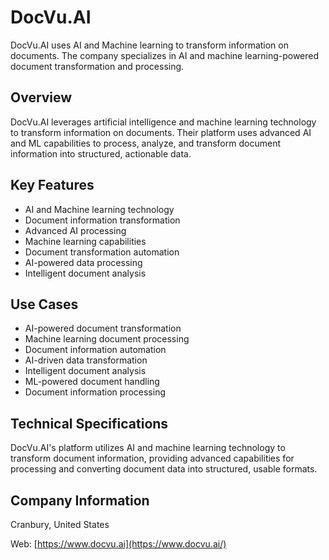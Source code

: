 # DocVu.AI

DocVu.AI uses AI and Machine learning to transform information on documents. The company specializes in AI and machine learning-powered document transformation and processing.

## Overview

DocVu.AI leverages artificial intelligence and machine learning technology to transform information on documents. Their platform uses advanced AI and ML capabilities to process, analyze, and transform document information into structured, actionable data.

## Key Features

- AI and Machine learning technology
- Document information transformation
- Advanced AI processing
- Machine learning capabilities
- Document transformation automation
- AI-powered data processing
- Intelligent document analysis

## Use Cases

- AI-powered document transformation
- Machine learning document processing
- Document information automation
- AI-driven data transformation
- Intelligent document analysis
- ML-powered document handling
- Document information processing

## Technical Specifications

DocVu.AI's platform utilizes AI and machine learning technology to transform document information, providing advanced capabilities for processing and converting document data into structured, usable formats.

## Company Information

Cranbury, United States

Web: [https://www.docvu.ai](https://www.docvu.ai/) 